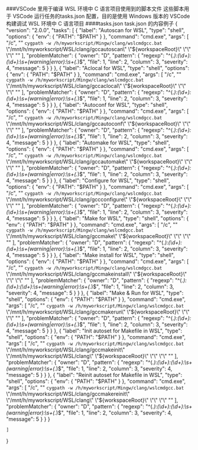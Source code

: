 ###VSCode 里用于编译 WSL 环境中 C 语言项目使用到的脚本文件
    这些脚本用于 VSCode 运行任务的tasks.json 配置，目的是使用 Windows 版本的 VSCode 构建调试 WSL 环境中 C 语言项目
####tasks.json
    task.json 的内容例子
    {
    "version": "2.0.0",
    "tasks": [
        {
            "label": "Autoscan for WSL",
            "type": "shell",
            "options": {
                "env": {
                    "PATH": "$PATH"
                }
            },
            "command": "cmd.exe",
            "args": [
                "/c",
                "\" `cygpath -w /h/myworkscript/Mingw/clang/wslcmdgcc.bat` \\\"/mnt/h/myworkscript/WSL/clang/gccautoscan\\\"  \\\"${workspaceRoot}\\\"  \\\"\\\" \\\"\\\" \""
            ],
            "problemMatcher": {
                "owner": "D",
                "pattern": {
                    "regexp": "^(.*):(\\d+):(\\d+):\\s+(warning|error):\\s+(.*)$",
                    "file": 1,
                    "line": 2,
                    "column": 3,
                    "severity": 4,
                    "message": 5
                }
            }
        },
        {
            "label": "Aclocal for WSL",
            "type": "shell",
            "options": {
                "env": {
                    "PATH": "$PATH"
                }
            },
            "command": "cmd.exe",
            "args": [
                "/c",
                "\" `cygpath -w /h/myworkscript/Mingw/clang/wslcmdgcc.bat` \\\"/mnt/h/myworkscript/WSL/clang/gccaclocal\\\"  \\\"${workspaceRoot}\\\"  \\\"\\\" \\\"\\\" \""
            ],
            "problemMatcher": {
                "owner": "D",
                "pattern": {
                    "regexp": "^(.*):(\\d+):(\\d+):\\s+(warning|error):\\s+(.*)$",
                    "file": 1,
                    "line": 2,
                    "column": 3,
                    "severity": 4,
                    "message": 5
                }
            }
        },
        {
            "label": "Autoconf for WSL",
            "type": "shell",
            "options": {
                "env": {
                    "PATH": "$PATH"
                }
            },
            "command": "cmd.exe",
            "args": [
                "/c",
                "\" `cygpath -w /h/myworkscript/Mingw/clang/wslcmdgcc.bat` \\\"/mnt/h/myworkscript/WSL/clang/gccautoconf\\\"  \\\"${workspaceRoot}\\\"  \\\"\\\" \\\"\\\" \""
            ],
            "problemMatcher": {
                "owner": "D",
                "pattern": {
                    "regexp": "^(.*):(\\d+):(\\d+):\\s+(warning|error):\\s+(.*)$",
                    "file": 1,
                    "line": 2,
                    "column": 3,
                    "severity": 4,
                    "message": 5
                }
            }
        },
        {
            "label": "Automake for WSL",
            "type": "shell",
            "options": {
                "env": {
                    "PATH": "$PATH"
                }
            },
            "command": "cmd.exe",
            "args": [
                "/c",
                "\" `cygpath -w /h/myworkscript/Mingw/clang/wslcmdgcc.bat` \\\"/mnt/h/myworkscript/WSL/clang/gccautomake\\\"  \\\"${workspaceRoot}\\\"  \\\"\\\" \\\"\\\" \""
            ],
            "problemMatcher": {
                "owner": "D",
                "pattern": {
                    "regexp": "^(.*):(\\d+):(\\d+):\\s+(warning|error):\\s+(.*)$",
                    "file": 1,
                    "line": 2,
                    "column": 3,
                    "severity": 4,
                    "message": 5
                }
            }
        },
        {
            "label": "Configure for WSL",
            "type": "shell",
            "options": {
                "env": {
                    "PATH": "$PATH"
                }
            },
            "command": "cmd.exe",
            "args": [
                "/c",
                "\" `cygpath -w /h/myworkscript/Mingw/clang/wslcmdgcc.bat` \\\"/mnt/h/myworkscript/WSL/clang/gccconfigure\\\"  \\\"${workspaceRoot}\\\"  \\\"\\\" \\\"\\\" \""
            ],
            "problemMatcher": {
                "owner": "D",
                "pattern": {
                    "regexp": "^(.*):(\\d+):(\\d+):\\s+(warning|error):\\s+(.*)$",
                    "file": 1,
                    "line": 2,
                    "column": 3,
                    "severity": 4,
                    "message": 5
                }
            }
        },
        {
            "label": "Make for WSL",
            "type": "shell",
            "options": {
                "env": {
                    "PATH": "$PATH"
                }
            },
            "command": "cmd.exe",
            "args": [
                "/c",
                "\" `cygpath -w /h/myworkscript/Mingw/clang/wslcmdgcc.bat` \\\"/mnt/h/myworkscript/WSL/clang/gccmake\\\"  \\\"${workspaceRoot}\\\"  \\\"\\\" \\\"\\\" \""
            ],
            "problemMatcher": {
                "owner": "D",
                "pattern": {
                    "regexp": "^(.*):(\\d+):(\\d+):\\s+(warning|error):\\s+(.*)$",
                    "file": 1,
                    "line": 2,
                    "column": 3,
                    "severity": 4,
                    "message": 5
                }
            }
        },
        {
            "label": "Make install for WSL",
            "type": "shell",
            "options": {
                "env": {
                    "PATH": "$PATH"
                }
            },
            "command": "cmd.exe",
            "args": [
                "/c",
                "\" `cygpath -w /h/myworkscript/Mingw/clang/wslcmdgcc.bat` \\\"/mnt/h/myworkscript/WSL/clang/gccmakeinstall\\\"  \\\"${workspaceRoot}\\\"  \\\"\\\" \\\"\\\" \""
            ],
            "problemMatcher": {
                "owner": "D",
                "pattern": {
                    "regexp": "^(.*):(\\d+):(\\d+):\\s+(warning|error):\\s+(.*)$",
                    "file": 1,
                    "line": 2,
                    "column": 3,
                    "severity": 4,
                    "message": 5
                }
            }
        },
        {
            "label": "Make & Run for WSL",
            "type": "shell",
            "options": {
                "env": {
                    "PATH": "$PATH"
                }
            },
            "command": "cmd.exe",
            "args": [
                "/c",
                "\" `cygpath -w /h/myworkscript/Mingw/clang/wslcmdgcc.bat` \\\"/mnt/h/myworkscript/WSL/clang/gccmakerun\\\"  \\\"${workspaceRoot}\\\"  \\\"\\\" \\\"\\\" \""
            ],
            "problemMatcher": {
                "owner": "D",
                "pattern": {
                    "regexp": "^(.*):(\\d+):(\\d+):\\s+(warning|error):\\s+(.*)$",
                    "file": 1,
                    "line": 2,
                    "column": 3,
                    "severity": 4,
                    "message": 5
                }
            }
        },
        {
            "label": "Init autoset for Makefile in WSL",
            "type": "shell",
            "options": {
                "env": {
                    "PATH": "$PATH"
                }
            },
            "command": "cmd.exe",
            "args": [
                "/c",
                "\" `cygpath -w /h/myworkscript/Mingw/clang/wslcmdgcc.bat` \\\"/mnt/h/myworkscript/WSL/clang/gccmakeinit\\\" \\\"/mnt/h/myworkscript/WSL/clang\\\" \\\"${workspaceRoot}\\\"  \\\"\\\" \\\"\\\" \""
            ],
            "problemMatcher": {
                "owner": "D",
                "pattern": {
                    "regexp": "^(.*):(\\d+):(\\d+):\\s+(warning|error):\\s+(.*)$",
                    "file": 1,
                    "line": 2,
                    "column": 3,
                    "severity": 4,
                    "message": 5
                }
            }
        },
        {
            "label": "Reinit autoset for Makefile in WSL",
            "type": "shell",
            "options": {
                "env": {
                    "PATH": "$PATH"
                }
            },
            "command": "cmd.exe",
            "args": [
                "/c",
                "\" `cygpath -w /h/myworkscript/Mingw/clang/wslcmdgcc.bat` \\\"/mnt/h/myworkscript/WSL/clang/gccmakereinit\\\" \\\"/mnt/h/myworkscript/WSL/clang\\\" \\\"${workspaceRoot}\\\"  \\\"\\\" \\\"\\\" \""
            ],
            "problemMatcher": {
                "owner": "D",
                "pattern": {
                    "regexp": "^(.*):(\\d+):(\\d+):\\s+(warning|error):\\s+(.*)$",
                    "file": 1,
                    "line": 2,
                    "column": 3,
                    "severity": 4,
                    "message": 5
                }
            }
        }

    ]
}